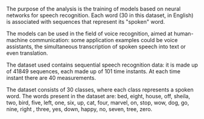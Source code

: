 The purpose of the analysis is the training of models based on neural networks for speech recognition. Each word (30 in this dataset, in English) is associated with sequences that represent its "spoken" word.


The models can be used in the field of voice recognition, aimed at human-machine communication: some application examples could be voice assistants, the simultaneous transcription of spoken speech into text or even translation.


The dataset used contains sequential speech recognition data: it is made up of 41849 sequences, each made up of 101 time instants. At each time instant there are 40 measurements.


The dataset consists of 30 classes, where each class represents a spoken word. The words present in the dataset are: bed, eight, house, off, sheila, two, bird, five, left, one, six, up, cat, four, marvel, on, stop, wow, dog, go, nine, right , three, yes, down, happy, no, seven, tree, zero.
